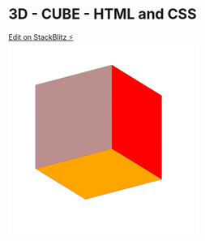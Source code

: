 # 3D - CUBE - HTML and CSS

[Edit on StackBlitz ⚡️](https://stackblitz.com/edit/web-platform-getc9a)
![cube](cube.png)
